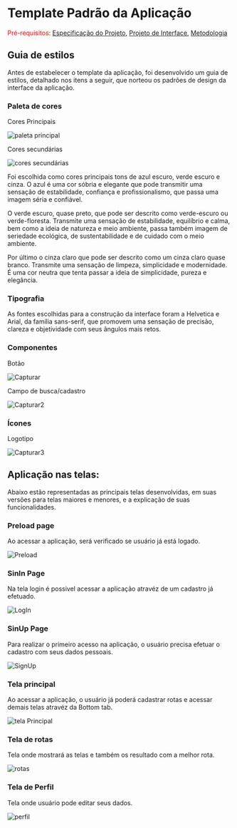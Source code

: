 # Template Padrão da Aplicação

<span style="color:red">Pré-requisitos: <a href="2-Especificação do Projeto.md"> Especificação do Projeto</a></span>, <a href="3-Projeto de Interface.md"> Projeto de Interface</a>, <a href="4-Metodologia.md"> Metodologia</a>

## Guia de estilos

Antes de estabelecer o template da aplicação, foi desenvolvido um guia de estilos, detalhado nos itens a seguir, que norteou os padrões de design da interface da aplicação.

### Paleta de cores

Cores Principais

![paleta principal](https://user-images.githubusercontent.com/100283917/227641335-e6e532fc-fc6f-43b2-bb87-1c529be57895.png)

Cores secundárias

![cores secundárias](https://user-images.githubusercontent.com/100283917/227641812-4de1a8c0-8734-482b-945b-d27518cb8604.png)

Foi escolhida como cores principais tons de azul escuro, verde escuro e cinza. O azul é uma cor sóbria e elegante que pode transmitir uma sensação de estabilidade, confiança e profissionalismo, que passa uma imagem séria e confiável.

O verde escuro, quase preto, que pode ser descrito como verde-escuro ou verde-floresta. Transmite uma sensação de estabilidade, equilíbrio e calma, bem como a ideia de natureza e meio ambiente, passa também imagem de seriedade ecológica, de sustentabilidade e de cuidado com o meio ambiente.

Por último o cinza claro que pode ser descrito como um cinza claro quase branco. Transmite uma sensação de limpeza, simplicidade e modernidade. É uma cor neutra que tenta passar a ideia de simplicidade, pureza e elegância. 

### Tipografia

As fontes escolhidas para a construção da interface foram a Helvetica e Arial, da família sans-serif, que promovem uma sensação de precisão, clareza e objetividade com seus ângulos mais retos.

### Componentes

Botão

![Capturar](https://user-images.githubusercontent.com/100283917/227643891-837e617e-ff66-49f9-a34e-23d8ed50495d.PNG)

Campo de busca/cadastro

![Capturar2](https://user-images.githubusercontent.com/100283917/227644117-1d72b6b8-9e2c-47f7-b89b-5341c3a9a338.PNG)

### Ícones

Logotipo

![Capturar3](https://user-images.githubusercontent.com/100283917/227644735-1614d2da-2c6f-48e2-8969-852b4f719286.PNG)

## Aplicação nas telas:

Abaixo estão representadas as principais telas desenvolvidas, em suas versões para telas maiores e menores, e a explicação de suas funcionalidades.

### Preload page

Ao acessar a aplicação, será verificado se usuário já está logado.

![Preload](https://user-images.githubusercontent.com/100283917/227647757-a45949f1-7f8a-44c1-9da4-672b01de2ff0.png)

### SinIn Page

Na tela login é possivel acessar a aplicação atravéz de um cadastro já efetuado.

![LogIn](https://user-images.githubusercontent.com/100283917/227647906-4218cf92-8b51-47d8-ac14-42079e8e774e.png)


### SinUp Page

Para realizar o primeiro acesso na aplicação, o usuário precisa efetuar o cadastro com seus dados pessoais.

![SignUp](https://user-images.githubusercontent.com/100283917/227648053-ccff153a-62dc-4c92-aefa-708c887169a6.png)

### Tela principal

Ao acessar a aplicação, o usuário já poderá cadastrar rotas e acessar demais telas atravéz da Bottom tab.

![tela Principal](https://user-images.githubusercontent.com/100283917/227648787-5a786f68-e4aa-456f-b3d0-6cef2a63b520.png)


### Tela de rotas

Tela onde mostrará as telas e também os resultado com a melhor rota.

![rotas](https://user-images.githubusercontent.com/100283917/227652345-103b2400-3df5-4332-8845-c4b55d3962de.png)


### Tela de Perfil

Tela onde usuário pode editar seus dados.

![perfil](https://user-images.githubusercontent.com/100283917/227652696-cc87af34-020f-4cb1-97cc-8c520df2df67.png)


